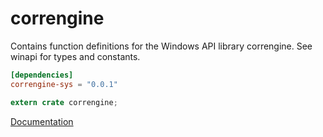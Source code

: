 # correngine #
Contains function definitions for the Windows API library correngine. See winapi for types and constants.

```toml
[dependencies]
correngine-sys = "0.0.1"
```

```rust
extern crate correngine;
```

[Documentation](https://retep998.github.io/doc/winapi/correngine/)

